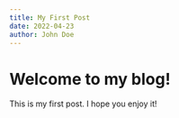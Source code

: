 ```yaml
---
title: My First Post
date: 2022-04-23
author: John Doe
---
```


# Welcome to my blog!

This is my first post. I hope you enjoy it!
